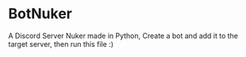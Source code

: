 # BotNuker
A Discord Server Nuker made in Python, Create a bot and add it to the target server, then run this file :)
